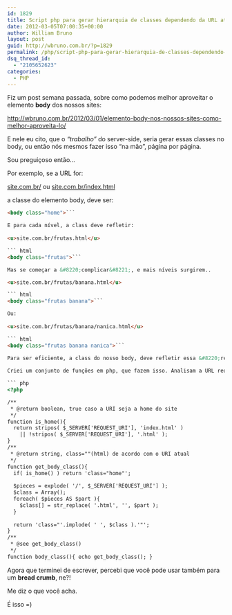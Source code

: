 ```yaml
---
id: 1829
title: Script php para gerar hierarquia de classes dependendo da URL atual
date: 2012-03-05T07:00:35+00:00
author: William Bruno
layout: post
guid: http://wbruno.com.br/?p=1829
permalink: /php/script-php-para-gerar-hierarquia-de-classes-dependendo-da-url-atual/
dsq_thread_id:
  - "2105652623"
categories:
  - PHP
---
```

Fiz um post semana passada, sobre como podemos melhor aproveitar o elemento **body** dos nossos sites:

<a href="http://wbruno.com.br/2012/03/01/elemento-body-nos-nossos-sites-como-melhor-aproveita-lo/" target="_blank">http://wbruno.com.br/2012/03/01/elemento-body-nos-nossos-sites-como-melhor-aproveita-lo/</a>

E nele eu cito, que o _&#8220;trabalho&#8221;_ do server-side, seria gerar essas classes no body, ou então nós mesmos fazer isso &#8220;na mão&#8221;, página por página.

Sou preguiçoso então&#8230;
  
<!--more-->


  
Por exemplo, se a URL for:

<u>site.com.br/</u> ou <u>site.com.br/index.html</u>
  
a classe do elemento body, deve ser:

``` html
<body class="home">```

E para cada nível, a class deve refletir:
  
<u>site.com.br/frutas.html</u>

``` html
<body class="frutas">```

Mas se começar a &#8220;complicar&#8221;, e mais níveis surgirem..

<u>site.com.br/frutas/banana.html</u>

``` html
<body class="frutas banana">```

Ou:
  
<u>site.com.br/frutas/banana/nanica.html</u>

``` html
<body class="frutas banana nanica">```

Para ser eficiente, a class do nosso body, deve refletir essa &#8220;realidade&#8221;.
  
Criei um conjunto de funções em php, que fazem isso. Analisam a URL requisitada (REQUEST_URI), e devolvem essa estrutura:

``` php
<?php

/**
 * @return boolean, true caso a URI seja a home do site
 */
function is_home(){
  return stripos( $_SERVER['REQUEST_URI'], 'index.html' ) 
    || !stripos( $_SERVER['REQUEST_URI'], '.html' );
}
/**
 * @return string, class=""(html) de acordo com o URI atual
 */
function get_body_class(){
  if( is_home() ) return 'class="home"';
  
  $pieces = explode( '/', $_SERVER['REQUEST_URI'] );
  $class = Array();
  foreach( $pieces AS $part ){
    $class[] = str_replace( '.html', '', $part );
  }
  
  return 'class="'.implode( ' ', $class ).'"';  
}
/**
 * @see get_body_class()
 */
function body_class(){ echo get_body_class(); }
```

Agora que terminei de escrever, percebi que você pode usar também para um **bread crumb**, ne?!
  
Me diz o que você acha.
  
É isso =)